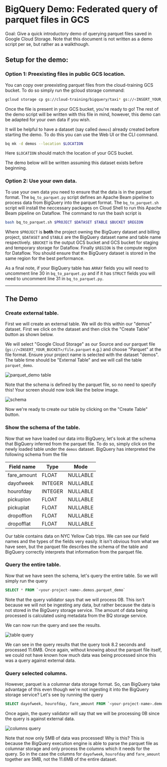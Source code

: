 # BigQuery Demo: Federated query of parquet files in GCS

Goal: Give a quick introductory demo of querying parquet files saved in Google Cloud Storage. Note that this document is not written as a demo script per se, but rather as a walkthough.

## Setup for the demo:

### Option 1: Preexisting files in public GCS location.

You can copy over preexisting parquet files from the cloud-training GCS bucket. To do so simply run the gcloud storage command:

```bash
gcloud storage cp gs://cloud-training/bigquery/taxi* gs://<INSERT_YOUR_BUCKET>/
```

Once the file is present in your GCS bucket, you're ready to go! The rest of the demo script will be written with this file in mind, however, this demo can be adapted for your own data if you wish.

It will be helpful to have a dataset (say called `demos`) already created before starting the demo. To do this you can use the Web UI or the CLI command.

```bash
bq mk -d demos --location $LOCATION
```

Here `$LOCATION` should match the location of your GCS bucket.

The demo below will be written assuming this dataset exists before beginning.

### Option 2: Use your own data.

To use your own data you need to ensure that the data is in the parquet format. The `bq_to_parquet.py` script defines an Apache Beam pipeline to process data from BigQuery into the parquet format. The `bq_to_parquet.sh` script will install the neccessary packages on Cloud Shell to run this Apache Beam pipeline on Dataflow. The command to run the bash script is

```bash
bash bq_to_parquet.sh $PROJECT $DATASET $TABLE $BUCKET $REGION
```

Where `$PROJECT` is **both** the project owning the BigQuery dataset and billing project, `$DATASET` and `$TABLE` are the BigQuery dataset name and table name respectively. `$BUCKET` is the output GCS bucket and GCS bucket for staging and temporary storage for Dataflow. Finally `$REGION` is the compute region for Dataflow. You should ensure that the BigQuery dataset is stored in the same region for the best performance.

As a final note, if your BigQuery table has `ARRAY` fields you will need to uncomment line 30 in `bq_to_parquet.py` and if it has `STRUCT` fields you will need to uncomment line 31 in `bq_to_parquet.py`.

---

## The Demo

### Create external table.

First we will create an external table. We will do this within our "demos" dataset. First we click on the dataset and then click the "Create Table" button as shown below.

We will select "Google Cloud Storage" as our Source and our parquet file (`gs://<INSERT_YOUR_BUCKET>/file.parquet` e.g.) and choose "Parquet" at the file format. Ensure your project name is selected with the dataset "demos". The table time should be "External Table" and we will call the table `parquet_demo`.

![parquet_demo table](./img/demos_dataset.png)

Note that the schema is defined by the parquet file, so no need to specify this! Your screen should now look like the below image.

![schema](./img/schema.png)

Now we're ready to create our table by clicking on the "Create Table" button.

### Show the schema of the table.

Now that we have loaded our data into BigQuery, let's look at the schema that BigQuery inferred from the parquet file. To do so, simply click on the newly loaded table under the `demos` dataset. BigQuery has interpreted the following schema from the file

| Field name | Type | Mode |
| --- | --- | --- |
|fare_amount| FLOAT| NULLABLE|
|dayofweek| INTEGER| NULLABLE|
|hourofday| INTEGER| NULLABLE|
|pickuplon| FLOAT| NULLABLE|
|pickuplat| FLOAT| NULLABLE|
|dropofflon| FLOAT| NULLABLE|
|dropofflat| FLOAT| NULLABLE|

Our table contains data on NYC Yellow Cab trips. We can see our field names and the types of the fields very easily. It isn't obvious from what we have seen, but the parquet file describes the schema of the table and BigQuery correctly interprets that information from the parquet file.

### Query the entire table.

Now that we have seen the schema, let's query the entire table. So we will simply run the query

```sql
SELECT * FROM `<your-project-name>.demos.parquet_demo`
```

Note that the query validator says that we will process 0B. This isn't because we will not be ingesting any data, but rather because the data is not stored in the BigQuery storage service. The amount of data being processed is calculated using metadata from the BQ storage service.

We can now run the query and see the results.

![table query](./img/table_query.png)

We can see in the query results that the query took 8.2 seconds and processed 11.6MB. Once again, without knowing about the parquet file itself, we could not have known how much data was being processed since this was a query against external data.

### Query selected columns.

However, parquet is a columnar data storage format. So, can BigQuery take advantage of this even though we're not ingesting it into the BigQuery storage service? Let's see by running the query


```sql
SELECT dayofweek, hourofday, fare_amount FROM `<your-project-name>.demos.parquet_demo`
```

Once again, the query validator will say that we will be processing 0B since the query is against external data.

![columns query](./img/columns_query.png)

Note that now only 5MB of data was processed! Why is this? This is because the BigQuery execution engine is able to parse the parquet file as columnar storage and only process the columns which it needs for the query. So in the case the columns for `dayofweek`, `hourofday` and `fare_amount` together are 5MB, not the 11.6MB of the entire dataset.
